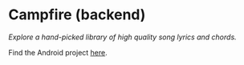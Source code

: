 # Campfire (backend)
*Explore a hand-picked library of high quality song lyrics and chords.*

Find the Android project [here](https://github.com/pandulapeter/campfire-android).
